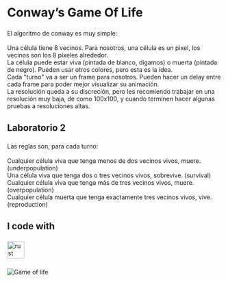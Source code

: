 <h1 align="left">Conway’s Game Of Life</h1>

###

<p align="left">El algoritmo de conway es muy simple:<br><br>Una célula tiene 8 vecinos. Para nosotros, una célula es un pixel, los vecinos son los 8 píxeles alrededor. <br>La célula puede estar viva (pintada de blanco, digamos) o muerta (pintada de negro). Pueden usar otros colores, pero esta es la idea.<br>Cada "turno" va a ser un frame para nosotros. Pueden hacer un delay entre cada frame para poder mejor visualizar su animación.<br>La resolución queda a su discreción, pero les recomiendo trabajar en una resolución muy baja, de como 100x100, y cuando terminen hacer algunas pruebas a resoluciones altas.</p>

###

<h2 align="left">Laboratorio 2</h2>

###

<p align="left">Las reglas son, para cada turno:<br><br>Cualquier célula viva que tenga menos de dos vecinos vivos, muere. (underpopulation)<br>Una célula viva que tenga dos o tres vecinos vivos, sobrevive. (survival)<br>Cualquier célula viva que tenga más de tres vecinos vivos, muere. (overpopulation)<br>Cualquier célula muerta que tenga exactamente tres vecinos vivos, vive. (reproduction)</p>

###

<h2 align="left">I code with</h2>

###

<div align="left">
  <img src="https://cdn.simpleicons.org/rust/000000" height="40" alt="rust logo"  />
</div>

###
![Game of life](https://github.com/user-attachments/assets/38abb447-ba46-483b-ba41-e04247abc3dc)

